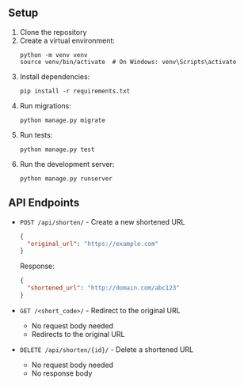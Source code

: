 ## Setup

1. Clone the repository
2. Create a virtual environment:
   ```
   python -m venv venv
   source venv/bin/activate  # On Windows: venv\Scripts\activate
   ```
3. Install dependencies:
   ```
   pip install -r requirements.txt
   ```
4. Run migrations:
   ```
   python manage.py migrate
   ```
5. Run tests:
   ```
   python manage.py test
   ```
6. Run the development server:
   ```
   python manage.py runserver
   ```

## API Endpoints

- `POST /api/shorten/` - Create a new shortened URL
  ```json
  {
    "original_url": "https://example.com"
  }
  ```
  Response:
  ```json
  {
    "shortened_url": "http://domain.com/abc123"
  }
  ```

- `GET /<short_code>/` - Redirect to the original URL
  - No request body needed
  - Redirects to the original URL

- `DELETE /api/shorten/{id}/` - Delete a shortened URL
  - No request body needed
  - No response body
